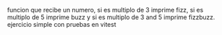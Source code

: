 funcion que recibe un numero, si es multiplo de 3 imprime fizz, si es multiplo de 5 imprime buzz y si es multiplo de 3 and 5 imprime fizzbuzz. ejercicio simple con pruebas en vitest
